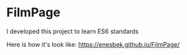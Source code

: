 # FilmPage
I developed this project to learn ES6 standards

Here is how it's look like: https://enesbek.github.io/FilmPage/
